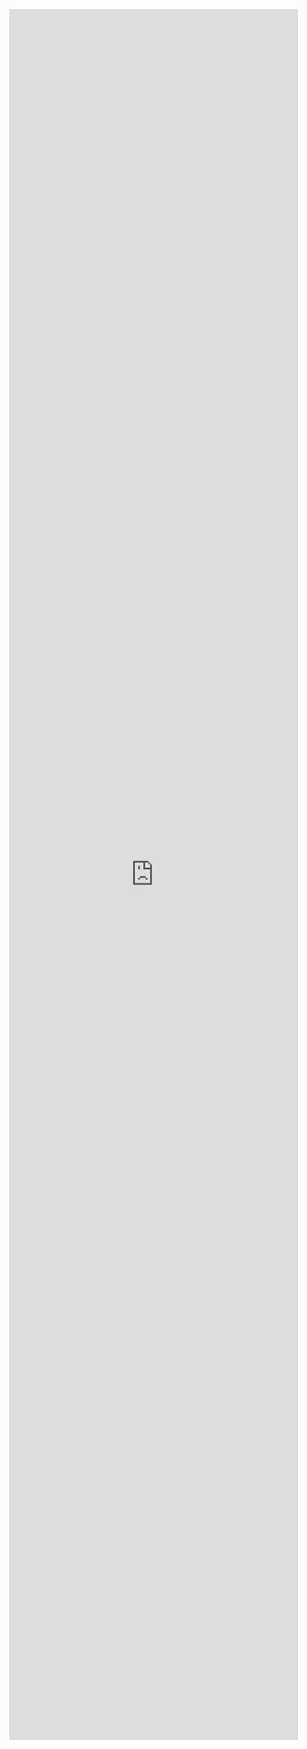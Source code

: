 <script src="https://static.airtable.com/js/embed/embed_snippet_v1.js"></script>
<iframe class="airtable-embed airtable-dynamic-height" src="https://airtable.com/embed/shr0bXwTAhCXvumTc?backgroundColor=gray" frameborder="0" onmousewheel="" width="100%" height="3034" style="background: transparent; border: 1px solid #ccc;">
</iframe>
